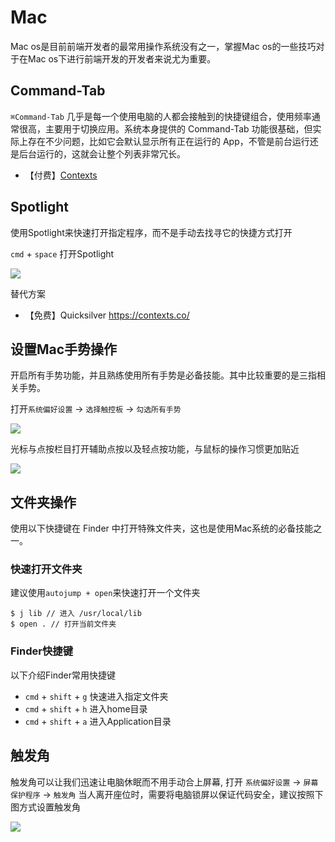 # Mac

Mac os是目前前端开发者的最常用操作系统没有之一，掌握Mac os的一些技巧对于在Mac os下进行前端开发的开发者来说尤为重要。

## Command-Tab 

`⌘Command-Tab` 几乎是每一个使用电脑的人都会接触到的快捷键组合，使用频率通常很高，主要用于切换应用。系统本身提供的 Command-Tab 功能很基础，但实际上存在不少问题，比如它会默认显示所有正在运行的 App，不管是前台运行还是后台运行的，这就会让整个列表非常冗长。

- 【付费】[Contexts](https://contexts.co/)

## Spotlight

使用Spotlight来快速打开指定程序，而不是手动去找寻它的快捷方式打开

`cmd` + `space` 打开Spotlight

![](https://i.ibb.co/0mjCPGP/20190710223816.jpg)

替代方案

- 【免费】Quicksilver https://contexts.co/

## 设置Mac手势操作

开启所有手势功能，并且熟练使用所有手势是必备技能。其中比较重要的是三指相关手势。

打开`系统偏好设置` -> `选择触控板` -> `勾选所有手势`

![](https://img.alicdn.com/tfs/TB18wuWXHj1gK0jSZFuXXcrHpXa-668-515.jpg)

光标与点按栏目打开辅助点按以及轻点按功能，与鼠标的操作习惯更加贴近

![](https://i.ibb.co/gtvxsFv/20190710222054.jpg)

## 文件夹操作

使用以下快捷键在 Finder 中打开特殊文件夹，这也是使用Mac系统的必备技能之一。  

### 快速打开文件夹

建议使用`autojump + open`来快速打开一个文件夹

```
$ j lib // 进入 /usr/local/lib
$ open . // 打开当前文件夹
```

### Finder快捷键 

以下介绍Finder常用快捷键

- `cmd` + `shift` + `g` 快速进入指定文件夹  
- `cmd` + `shift` + `h` 进入home目录  
- `cmd` + `shift` + `a` 进入Application目录  

## 触发角

触发角可以让我们迅速让电脑休眠而不用手动合上屏幕, 打开 `系统偏好设置` -> `屏幕保护程序` -> `触发角` 当人离开座位时，需要将电脑锁屏以保证代码安全，建议按照下图方式设置触发角

![](https://img.alicdn.com/tfs/TB1AqoeXUH1gK0jSZSyXXXtlpXa-1224-398.png)
